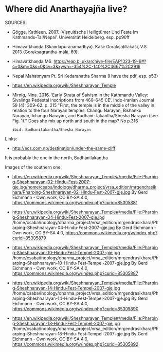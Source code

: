 Where did Anarthayajña live?
============================


SOURCES:
- Gögge, Kathleen. 2007. ‘Viṣṇuitische Heiligtümer Und Feste Im Kathmandu-Tal/Nepal’. Universität Heidelberg.
    esp. pp90ff
- Himavatkhaṇḍa (Skandapurāṇamadhya). Kāśī: Gorakṣaṭillākāśī, V.S. 2013 (Gorakṣagrantha-mālā, 69).
- Himavatkhaṇḍa MS:
https://eap.bl.uk/archive-file/EAP1023-19-6#?c=0&m=0&s=0&cv=3&xywh=-354%2C-140%2C4667%2C2919
- Nepal Mahatmyam Pt. Sri Kedaranatha Sharma (I have the pdf, esp. p53)
- https://en.wikipedia.org/wiki/Sheshnarayan_Temple

- Mirnig, Nina. 2016. ‘Early Strata of Śaivism in the Kathmandu Valley: Śivaliṅga Pedestal Inscriptions from 466–645 CE’. Indo-Iranian Journal 59 (4): 309–62. p. 315
"First, the temple is in the middle of the valley in relation to the four Narayan
temples: Changu Narayan, Bishanku Narayan, Ichangu Narayan, and Budhani-
lakantha/Shesha Narayan (see Fig. 1)." Does she mix up north and south in the map? No p.316

      ibid: Budhanilakantha/Shesha Narayan

Links:

- http://ecs.com.np/destination/under-the-same-cliff

It is probably the one in the north, Buḍhānīlakaṇṭha


Images of the southern one:

- https://en.wikipedia.org/wiki/Sheshnarayan_Temple#/media/File:Pharping-Sheshnarayan-02-Hindu-Fest-2007-gje.jpg/home/csaba/indology/dharma_project/vrsa_edition/mrgendrasikhara/Pharping-Sheshnarayan-02-Hindu-Fest-2007-gje.jpg
By Gerd Eichmann - Own work, CC BY-SA 4.0, https://commons.wikimedia.org/w/index.php?curid=85305881

- https://en.wikipedia.org/wiki/Sheshnarayan_Temple#/media/File:Pharping-Sheshnarayan-04-Hindu-Fest-2007-gje.jpg
/home/csaba/indology/dharma_project/vrsa_edition/mrgendrasikhara/Pharping-Sheshnarayan-04-Hindu-Fest-2007-gje.jpg
By Gerd Eichmann - Own work, CC BY-SA 4.0, https://commons.wikimedia.org/w/index.php?curid=85305879

- https://en.wikipedia.org/wiki/Sheshnarayan_Temple#/media/File:Pharping-Sheshnarayan-10-Hindu-Fest-Tempel-2007-gje.jpg
/home/csaba/indology/dharma_project/vrsa_edition/mrgendrasikhara/Pharping-Sheshnarayan-10-Hindu-Fest-Tempel-2007-gje.jpg
By Gerd Eichmann - Own work, CC BY-SA 4.0, https://commons.wikimedia.org/w/index.php?curid=85305887

- https://en.wikipedia.org/wiki/Sheshnarayan_Temple#/media/File:Pharping-Sheshnarayan-14-Hindu-Fest-Tempel-2007-gje.jpg
/home/csaba/indology/dharma_project/vrsa_edition/mrgendrasikhara/Pharping-Sheshnarayan-14-Hindu-Fest-Tempel-2007-gje.jpg
By Gerd Eichmann - Own work, CC BY-SA 4.0, https://commons.wikimedia.org/w/index.php?curid=85305890

- https://en.wikipedia.org/wiki/Sheshnarayan_Temple#/media/File:Pharping-Sheshnarayan-18-Hindu-Fest-Tempel-2007-gje.jpg
/home/csaba/indology/dharma_project/vrsa_edition/mrgendrasikhara/Pharping-Sheshnarayan-18-Hindu-Fest-Tempel-2007-gje.jpg
By Gerd Eichmann - Own work, CC BY-SA 4.0, https://commons.wikimedia.org/w/index.php?curid=85305892
